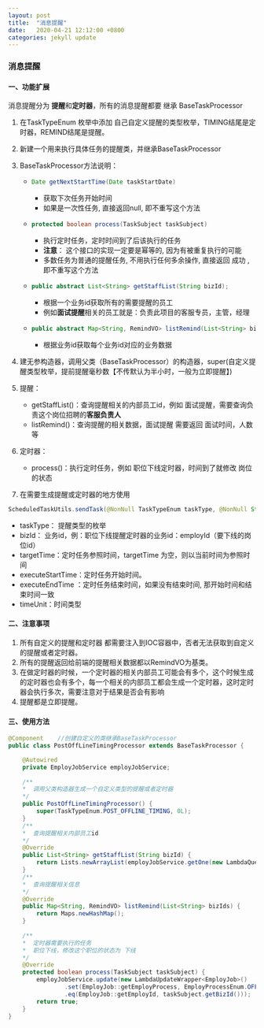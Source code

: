 ```yaml
---
layout: post
title:  "消息提醒"
date:   2020-04-21 12:12:00 +0800
categories: jekyll update
---
```


### 消息提醒

#### 一、功能扩展

消息提醒分为 **提醒**和**定时器**，所有的消息提醒都要 继承 BaseTaskProcessor

1. 在TaskTypeEnum 枚举中添加 自己自定义提醒的类型枚举，TIMING结尾是定时器，REMIND结尾是提醒。

2. 新建一个用来执行具体任务的提醒类，并继承BaseTaskProcessor

3. BaseTaskProcessor方法说明：

   * ```java
     Date getNextStartTime(Date taskStartDate)  
     ```

     * 获取下次任务开始时间
     * 如果是一次性任务, 直接返回null, 即不重写这个方法

   * ```java
     protected boolean process(TaskSubject taskSubject)
     ```

     * 执行定时任务，定时时间到了后该执行的任务
     * **注意**： 这个接口的实现一定要是幂等的, 因为有被重复执行的可能
     * 多数任务为普通的提醒任务, 不用执行任何多余操作, 直接返回 成功 , 即不重写这个方法

   * ```java
     public abstract List<String> getStaffList(String bizId);
     ```

     * 根据一个业务id获取所有的需要提醒的员工
     * 例如**面试提醒**相关的员工就是：负责此项目的客服专员，主管，经理

   * ```java
     public abstract Map<String, RemindVO> listRemind(List<String> bizIds);
     ```

     * 根据业务id获取每个业务id对应的业务数据

4. 建无参构造器，调用父类（BaseTaskProcessor）的构造器，super(自定义提醒类型枚举，提前提醒毫秒数【不传默认为半小时，一般为立即提醒】)

5. 提醒：

   * getStaffList()：查询提醒相关的内部员工id，例如 面试提醒，需要查询负责这个岗位招聘的**客服负责人**
   * listRemind()：查询提醒的相关数据，面试提醒 需要返回 面试时间，人数等

6. 定时器：

   * process()：执行定时任务，例如 职位下线定时器，时间到了就修改 岗位的状态

7. 在需要生成提醒或定时器的地方使用  

```java
ScheduledTaskUtils.sendTask(@NonNull TaskTypeEnum taskType, @NonNull String bizId, Date targetTime, long executeStartTime, long executeEndTime, TimeUnit timeUnit);
```

* taskType： 提醒类型的枚举
* bizId： 业务id，例：职位下线提醒定时器的业务id：employId（要下线的岗位id）
* targetTime：定时任务参照时间，targetTime 为空，则以当前时间为参照时间
* executeStartTime：定时任务开始时间。
* executeEndTime ：定时任务结束时间，如果没有结束时间, 那开始时间和结束时间一致
* timeUnit：时间类型

#### 二、注意事项

1. 所有自定义的提醒和定时器 都需要注入到IOC容器中，否者无法获取到自定义的提醒或者定时器。
2. 所有的提醒返回给前端的提醒相关数据都以RemindVO为基类。
3. 在做定时器的时候，一个定时器的相关内部员工可能会有多个，这个时候生成的定时器也会有多个，每一个相关的内部员工都会生成一个定时器，这时定时器会执行多次，需要注意对于结果是否会有影响
4. 提醒都是立即提醒。

#### 三、使用方法

```java
@Component    //创建自定义的类继承BaseTaskProcessor
public class PostOffLineTimingProcessor extends BaseTaskProcessor {

    @Autowired
    private EmployJobService employJobService;
	
    /**
    *  调用父类构造器生成一个自定义类型的提醒或者定时器
    */
    public PostOffLineTimingProcessor() {
        super(TaskTypeEnum.POST_OFFLINE_TIMING, 0L);
    }
	/**
	*  查询提醒相关内部员工id
	*/
    @Override
    public List<String> getStaffList(String bizId) {
        return Lists.newArrayList(employJobService.getOne(new LambdaQueryWrapper<EmployJob>().eq(EmployJob::getEmployId, bizId)).getPublishStaffId());
    }
	/**
	*  查询提醒相关信息
	*/
    @Override
    public Map<String, RemindVO> listRemind(List<String> bizIds) {
        return Maps.newHashMap();
    }
	
    /**
    *  定时器需要执行的任务
    *  职位下线，修改这个职位的状态为 下线
    */
    @Override
    protected boolean process(TaskSubject taskSubject) {
        employJobService.update(new LambdaUpdateWrapper<EmployJob>()
                .set(EmployJob::getEmployProcess, EmployProcessEnum.OFFLINE)
                .eq(EmployJob::getEmployId, taskSubject.getBizId()));
        return true;
    }
}
```

